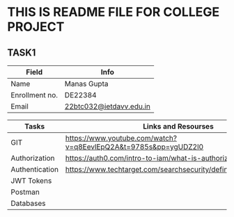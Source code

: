 # THIS IS README FILE FOR COLLEGE PROJECT 

## TASK1
|Field | Info |
|------|--------|
| Name | Manas Gupta        |
| Enrollment no.      | DE22384          |
| Email | 22btc032@ietdavv.edu.in      |


| Tasks      | Links and Resourses                       |
|-------------|----------------------------------|
| GIT  | https://www.youtube.com/watch?v=q8EevlEpQ2A&t=9785s&pp=ygUDZ2l0         |
| Authorization      | https://auth0.com/intro-to-iam/what-is-authorization         |
| Authentication | https://www.techtarget.com/searchsecurity/definition/authentication      |
| JWT Tokens |    |
| Postman      |           |
| Databases     |      |

